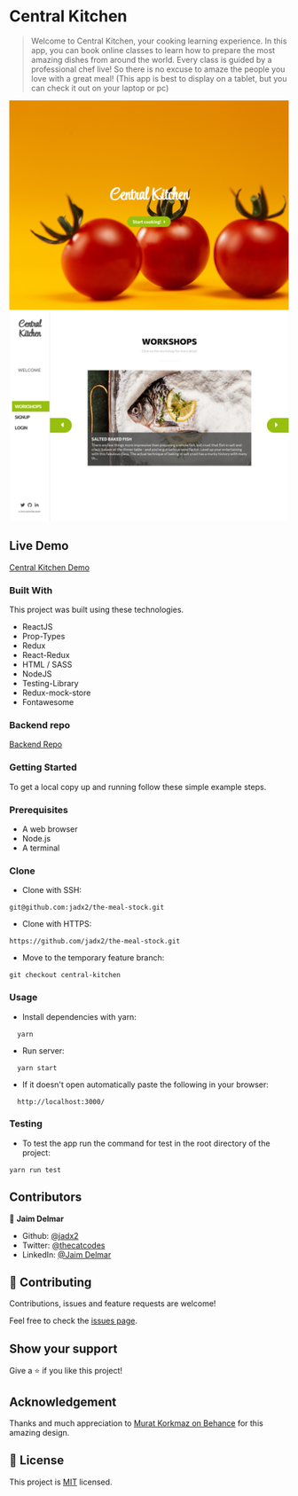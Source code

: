 # Central Kitchen

> Welcome to Central Kitchen, your cooking learning experience. In this app, you can book online classes to learn how to prepare the most amazing dishes from around the world. Every class is guided by a professional chef live! So there is no excuse to amaze the people you love with a great meal! (This app is best to display on a tablet, but you can check it out on your laptop or pc)

![screenshot](./src/assets/images/screenshot1.png)
![screenshot](./src/assets/images/screenshot2.png)

## Live Demo

[Central Kitchen Demo](https://jadx2-central-kitchen.herokuapp.com/)

### Built With

This project was built using these technologies.

- ReactJS
- Prop-Types
- Redux
- React-Redux
- HTML / SASS
- NodeJS
- Testing-Library
- Redux-mock-store
- Fontawesome

### Backend repo

[Backend Repo](https://github.com/jadx2/central-kitchen-api)

### Getting Started

To get a local copy up and running follow these simple example steps.

### Prerequisites

- A web browser
- Node.js
- A terminal

### Clone

- Clone with SSH:

```
git@github.com:jadx2/the-meal-stock.git
```

- Clone with HTTPS:

```
https://github.com/jadx2/the-meal-stock.git
```

- Move to the temporary feature branch:

```
git checkout central-kitchen
```

### Usage

- Install dependencies with yarn:

```
  yarn
```

- Run server:

```
  yarn start
```

- If it doesn't open automatically paste the following in your browser:

```
  http://localhost:3000/
```

### Testing

- To test the app run the command for test in the root directory of the project:

```
yarn run test
```

## Contributors

👤 **Jaim Delmar**

- Github: [@jadx2](https://github.com/jadx2/)
- Twitter: [@thecatcodes](https://twitter.com/thecatcodes)
- LinkedIn: [@Jaim Delmar](https://www.linkedin.com/in/jaimdelmar/)

## :handshake: Contributing

Contributions, issues and feature requests are welcome!

Feel free to check the [issues page](https://github.com/jadx2/central-kitchen/issues).

## Show your support

Give a :star: if you like this project!

## Acknowledgement

Thanks and much appreciation to [Murat Korkmaz on Behance](https://www.behance.net/muratk) for this amazing design.

## 📝 License

This project is [MIT](https://opensource.org/licenses/MIT) licensed.
